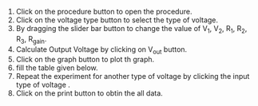 
1. Click on the procedure button to open the procedure.<br> 
2. Click on the voltage type button to select the type of voltage.<br> 
3. By dragging the slider bar button to change the value of V<sub>1</sub>,  V<sub>2</sub>, R<sub>1</sub>,  R<sub>2</sub>,  R<sub>3</sub>,  R<sub>gain</sub>.<br> 
4. Calculate Output Voltage by clicking on V<sub>out</sub> button.<br> 
5. Click on the graph button to plot th graph. <br> 
6. fill the table given below.<br> 
7. Repeat the experiment for another type of voltage by clicking the input type of voltage .<br> 
8. Click on the print button to obtin the all data.

